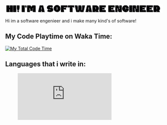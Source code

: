 <img src="Hi! Im a Software Engineer (2).gif">

Hi im a software engenieer and i make many kind's of software!

## My Code Playtime on Waka Time:
[![My Total Code Time](https://wakatime.com/badge/user/018bd7d5-20a7-48f2-b2f1-7e6c6eb2c1f0.svg)](https://wakatime.com/@018bd7d5-20a7-48f2-b2f1-7e6c6eb2c1f0)

## Languages that i write in:

<figure>
  <embed src="https://wakatime.com/share/@matixandr09/7c1bb553-054e-45cb-a864-906623d99eae.svg"></embed>
</figure>
